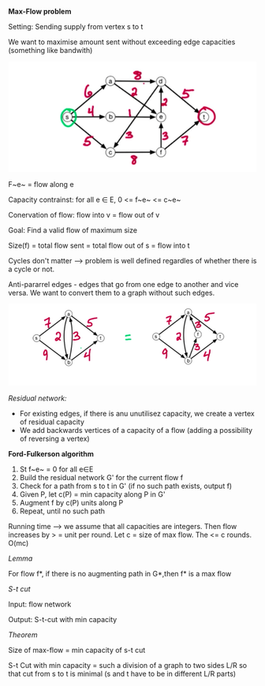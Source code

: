 **Max-Flow problem**

Setting: Sending supply from vertex s to t

We want to maximise amount sent without exceeding edge capacities
(something like bandwith)

![maxFlowSetup.png](maxFlowSetup.png)

F~e~ = flow along e

Capacity contrainst: for all e ∈ E, 0 <= f~e~ <= c~e~

Conervation of flow: flow into v = flow out of v

Goal: Find a valid flow of maximum size

Size(f) = total flow sent = total flow out of s = flow into t

Cycles don't matter --> problem is well defined regardles of whether
there is a cycle or not.

Anti-pararrel edges - edges that go from one edge to another and vice
versa. We want to convert them to a graph without such edges.

![antiPararellEdges.png](antiPararellEdges.png)

*Residual network:*

- For existing edges, if there is anu unutilisez capacity, we create a
  vertex of residual capacity
- We add backwards vertices of a capacity of a flow (adding a
  possibility of reversing a vertex)


**Ford-Fulkerson algorithm**

1. St f~e~ = 0 for all e∈E
2. Build the residual network G' for the current flow f
3. Check for a path from s to t in G' (if no such path exists, output f)
4. Given P, let c(P) = min capacity along P in G'
5. Augment f by c(P) units along P
6. Repeat, until no such path

Running time --> we assume that all capacities are integers. Then flow
increases by > = unit per round. Let c = size of max flow. The <= c
rounds. O(mc)

*Lemma*

For flow f*, if there is no augmenting path in G*,then f* is a max flow

*S-t cut*

Input: flow network

Output: S-t-cut with min capacity

*Theorem*

Size of max-flow = min capacity of s-t cut

S-t Cut with min capacity = such a division of a graph to two sides L/R
so that cut from s to t is minimal (s and t have to be in different L/R parts)



